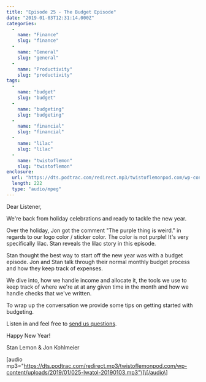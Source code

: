 ```yaml
---
title: "Episode 25 - The Budget Episode"
date: "2019-01-03T12:31:14.000Z"
categories: 
  - 
    name: "Finance"
    slug: "finance"
  - 
    name: "General"
    slug: "general"
  - 
    name: "Productivity"
    slug: "productivity"
tags: 
  - 
    name: "budget"
    slug: "budget"
  - 
    name: "budgeting"
    slug: "budgeting"
  - 
    name: "financial"
    slug: "financial"
  - 
    name: "lilac"
    slug: "lilac"
  - 
    name: "twistoflemon"
    slug: "twistoflemon"
enclosure: 
  url: "https://dts.podtrac.com/redirect.mp3/twistoflemonpod.com/wp-content/uploads/2019/01/025-lwatol-20190103.mp3"
  length: 222
  type: "audio/mpeg"
---
```


Dear Listener,

We're back from holiday celebrations and ready to tackle the new year.

Over the holiday, Jon got the comment "The purple thing is weird." in regards to our logo color / sticker color. The color is not purple! It's very specifically lilac. Stan reveals the lilac story in this episode.

Stan thought the best way to start off the new year was with a budget episode. Jon and Stan talk through their normal monthly budget process and how they keep track of expenses.

We dive into, how we handle income and allocate it, the tools we use to keep track of where we're at at any given time in the month and how we handle checks that we've written.

To wrap up the conversation we provide some tips on getting started with budgeting.

Listen in and feel free to [send us questions](https://twistoflemonpod.com/contact/).

Happy New Year!

Stan Lemon & Jon Kohlmeier

\[audio mp3="https://dts.podtrac.com/redirect.mp3/twistoflemonpod.com/wp-content/uploads/2019/01/025-lwatol-20190103.mp3"\]\[/audio\]

